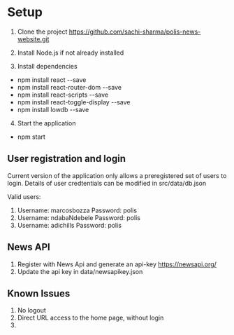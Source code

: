 # Setup
1. Clone the project
https://github.com/sachi-sharma/polis-news-website.git

2. Install Node.js if not already installed

3. Install dependencies
- npm install react --save
- npm install react-router-dom --save
- npm install react-scripts --save
- npm install react-toggle-display --save
- npm install lowdb --save

4. Start the application
- npm start

User registration and login
----------------------------

Current version of the application only allows a preregistered set of users to login.
Details of user credtentials can be modified in src/data/db.json

Valid users:
1.  Username: marcosbozza
    Password: polis
2.  Username: ndabaNdebele
    Password: polis
3.  Username: adichills
    Password: polis


News API
---------
1. Register with News Api and generate an api-key
   https://newsapi.org/
2. Update the api key in data/newsapikey.json


Known Issues
-------------
1. No logout
2. Direct URL access to the home page, without login
3.